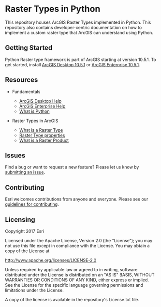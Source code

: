 # Raster Types in Python

This repository houses ArcGIS Raster Types implemented in Python. This repository also contains developer-centric documentation on how to implement a custom raster type that ArcGIS can understand using Python.


## Getting Started 

Python Raster type framework is part of ArcGIS starting at version 10.5.1. To get started, install [ArcGIS Desktop 10.5.1](http://desktop.arcgis.com/en/#apps) or [ArcGIS Enterprise 10.5.1](http://server.arcgis.com/en/). 

## Resources

- Fundamentals
  - [ArcGIS Desktop Help](http://desktop.arcgis.com/en/documentation/)
  - [ArcGIS Enterprise Help](http://server.arcgis.com/en/documentation/)
  - [What is Python](http://desktop.arcgis.com/en/desktop/latest/analyze/python/what-is-python-.htm)

- Raster Types in ArcGIS
  - [What is a Raster Type](http://desktop.arcgis.com/en/arcmap/latest/manage-data/raster-and-images/what-is-a-raster-type.htm)
  - [Raster Type properties](http://desktop.arcgis.com/en/arcmap/latest/manage-data/raster-and-images/raster-type-properties.htm)
  - [What is a Raster Product](http://desktop.arcgis.com/en/arcmap/latest/manage-data/raster-and-images/what-is-a-raster-product.htm)
  
## Issues

Find a bug or want to request a new feature? Please let us know by [submitting an issue](https://github.com/amitjain27/raster-types/issues).

## Contributing

Esri welcomes contributions from anyone and everyone. Please see our [guidelines for contributing](https://github.com/esri/contributing).

## Licensing

Copyright 2017 Esri

Licensed under the Apache License, Version 2.0 (the "License"); you may not use this file except in compliance with the License. You may obtain a copy of the License at

http://www.apache.org/licenses/LICENSE-2.0

Unless required by applicable law or agreed to in writing, software distributed under the License is distributed on an "AS IS" BASIS, WITHOUT WARRANTIES OR CONDITIONS OF ANY KIND, either express or implied. See the License for the specific language governing permissions and limitations under the License.

A copy of the license is available in the repository's License.txt file.
